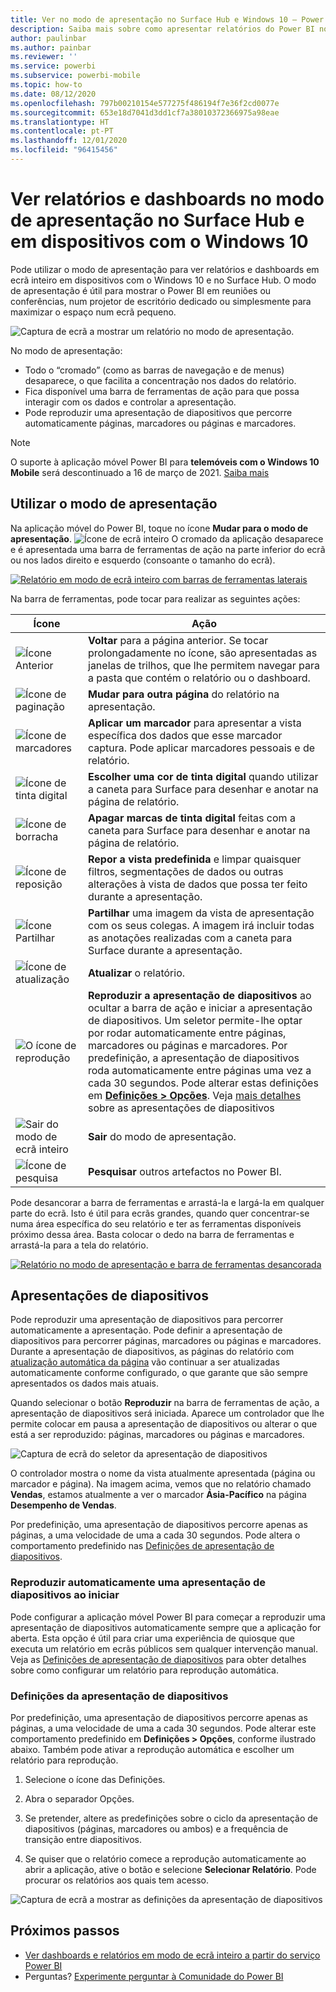 ```yaml
---
title: Ver no modo de apresentação no Surface Hub e Windows 10 – Power BI
description: Saiba mais sobre como apresentar relatórios do Power BI no Surface Hub e mostrar dashboards, relatórios e mosaicos do Power BI no modo de apresentação em dispositivos Windows 10.
author: paulinbar
ms.author: painbar
ms.reviewer: ''
ms.service: powerbi
ms.subservice: powerbi-mobile
ms.topic: how-to
ms.date: 08/12/2020
ms.openlocfilehash: 797b00210154e577275f486194f7e36f2cd0077e
ms.sourcegitcommit: 653e18d7041d3dd1cf7a38010372366975a98eae
ms.translationtype: HT
ms.contentlocale: pt-PT
ms.lasthandoff: 12/01/2020
ms.locfileid: "96415456"
---
```

# <a name="view-reports-and-dashboards-in-presentation-mode-on-surface-hub-and-windows-10-devices"></a>Ver relatórios e dashboards no modo de apresentação no Surface Hub e em dispositivos com o Windows 10
Pode utilizar o modo de apresentação para ver relatórios e dashboards em ecrã inteiro em dispositivos com o Windows 10 e no Surface Hub. O modo de apresentação é útil para mostrar o Power BI em reuniões ou conferências, num projetor de escritório dedicado ou simplesmente para maximizar o espaço num ecrã pequeno.

![Captura de ecrã a mostrar um relatório no modo de apresentação.](./media/mobile-windows-10-app-presentation-mode/power-bi-presentation-mode-2.png)

No modo de apresentação:
* Todo o “cromado” (como as barras de navegação e de menus) desaparece, o que facilita a concentração nos dados do relatório.
* Fica disponível uma barra de ferramentas de ação para que possa interagir com os dados e controlar a apresentação.
* Pode reproduzir uma apresentação de diapositivos que percorre automaticamente páginas, marcadores ou páginas e marcadores.

>[!NOTE]
>O suporte à aplicação móvel Power BI para **telemóveis com o Windows 10 Mobile** será descontinuado a 16 de março de 2021. [Saiba mais](/legal/powerbi/powerbi-mobile/power-bi-mobile-app-end-of-support-for-windows-phones)

## <a name="use-presentation-mode"></a>Utilizar o modo de apresentação
Na aplicação móvel do Power BI, toque no ícone **Mudar para o modo de apresentação**.
![Ícone de ecrã inteiro](././media/mobile-windows-10-app-presentation-mode/power-bi-full-screen-icon.png) O cromado da aplicação desaparece e é apresentada uma barra de ferramentas de ação na parte inferior do ecrã ou nos lados direito e esquerdo (consoante o tamanho do ecrã).

[![Relatório em modo de ecrã inteiro com barras de ferramentas laterais](./media/mobile-windows-10-app-presentation-mode/power-bi-presentation-mode-toolbar.png)](./media/mobile-windows-10-app-presentation-mode/power-bi-presentation-mode-toolbar-expanded.png#lightbox)

Na barra de ferramentas, pode tocar para realizar as seguintes ações:

| Ícone | Ação |
|------|--------|
|![Ícone Anterior](./media/mobile-windows-10-app-presentation-mode/power-bi-windows-10-presentation-back-icon.png)|**Voltar** para a página anterior. Se tocar prolongadamente no ícone, são apresentadas as janelas de trilhos, que lhe permitem navegar para a pasta que contém o relatório ou o dashboard.|
|![Ícone de paginação](./media/mobile-windows-10-app-presentation-mode/power-bi-windows-10-presentation-pages-icon.png)|**Mudar para outra página** do relatório na apresentação.|
|![Ícone de marcadores](./media/mobile-windows-10-app-presentation-mode/power-bi-windows-10-presentation-bookmarks-icon.png)|**Aplicar um marcador** para apresentar a vista específica dos dados que esse marcador captura. Pode aplicar marcadores pessoais e de relatório.|
|![Ícone de tinta digital](./media/mobile-windows-10-app-presentation-mode/power-bi-windows-10-presentation-ink-icon.png)|**Escolher uma cor de tinta digital** quando utilizar a caneta para Surface para desenhar e anotar na página de relatório.|
|![Ícone de borracha](./media/mobile-windows-10-app-presentation-mode/power-bi-windows-10-presentation-eraser-icon.png)|**Apagar marcas de tinta digital** feitas com a caneta para Surface para desenhar e anotar na página de relatório.          |
|![Ícone de reposição](./media/mobile-windows-10-app-presentation-mode/power-bi-windows-10-presentation-reset-icon.png)|**Repor a vista predefinida** e limpar quaisquer filtros, segmentações de dados ou outras alterações à vista de dados que possa ter feito durante a apresentação.|
|![Ícone Partilhar](./media/mobile-windows-10-app-presentation-mode/power-bi-windows-10-share-icon.png)|**Partilhar** uma imagem da vista de apresentação com os seus colegas. A imagem irá incluir todas as anotações realizadas com a caneta para Surface durante a apresentação.|
|![Ícone de atualização](./media/mobile-windows-10-app-presentation-mode/power-bi-windows-10-presentation-refresh-icon.png)|**Atualizar** o relatório.|
|![O ícone de reprodução](./media/mobile-windows-10-app-presentation-mode/power-bi-windows-10-presentation-play-icon.png)|**Reproduzir a apresentação de diapositivos** ao ocultar a barra de ação e iniciar a apresentação de diapositivos. Um seletor permite-lhe optar por rodar automaticamente entre páginas, marcadores ou páginas e marcadores. Por predefinição, a apresentação de diapositivos roda automaticamente entre páginas uma vez a cada 30 segundos. Pode alterar estas definições em [**Definições > Opções**](#slideshow-settings). Veja [mais detalhes](#slideshows) sobre as apresentações de diapositivos|
|![Sair do modo de ecrã inteiro](./media/mobile-windows-10-app-presentation-mode/power-bi-windows-10-exit-full-screen-icon.png)|**Sair** do modo de apresentação.|
|![Ícone de pesquisa](./media/mobile-windows-10-app-presentation-mode/power-bi-windows-10-presentation-search-icon.png)|**Pesquisar** outros artefactos no Power BI.|

Pode desancorar a barra de ferramentas e arrastá-la e largá-la em qualquer parte do ecrã. Isto é útil para ecrãs grandes, quando quer concentrar-se numa área específica do seu relatório e ter as ferramentas disponíveis próximo dessa área. Basta colocar o dedo na barra de ferramentas e arrastá-la para a tela do relatório.

[![Relatório no modo de apresentação e barra de ferramentas desancorada](./media/mobile-windows-10-app-presentation-mode/power-bi-windows-10-presentation-drag-toolbar-2.png)](./media/mobile-windows-10-app-presentation-mode/power-bi-windows-10-presentation-drag-toolbar-2-expanded.png#lightbox)

## <a name="slideshows"></a>Apresentações de diapositivos

Pode reproduzir uma apresentação de diapositivos para percorrer automaticamente a apresentação. Pode definir a apresentação de diapositivos para percorrer páginas, marcadores ou páginas e marcadores. Durante a apresentação de diapositivos, as páginas do relatório com [atualização automática da página](../../create-reports/desktop-automatic-page-refresh.md) vão continuar a ser atualizadas automaticamente conforme configurado, o que garante que são sempre apresentados os dados mais atuais.

Quando selecionar o botão **Reproduzir** na barra de ferramentas de ação, a apresentação de diapositivos será iniciada. Aparece um controlador que lhe permite colocar em pausa a apresentação de diapositivos ou alterar o que está a ser reproduzido: páginas, marcadores ou páginas e marcadores.

![Captura de ecrã do seletor da apresentação de diapositivos](././media/mobile-windows-10-app-presentation-mode//power-bi-windows-10-slideshow-selector.png)

 O controlador mostra o nome da vista atualmente apresentada (página ou marcador e página). Na imagem acima, vemos que no relatório chamado **Vendas**, estamos atualmente a ver o marcador **Ásia-Pacífico** na página **Desempenho de Vendas**.

Por predefinição, uma apresentação de diapositivos percorre apenas as páginas, a uma velocidade de uma a cada 30 segundos. Pode altera o comportamento predefinido nas [Definições de apresentação de diapositivos](#slideshow-settings).


### <a name="auto-play-a-slideshow-on-startup"></a>Reproduzir automaticamente uma apresentação de diapositivos ao iniciar

Pode configurar a aplicação móvel Power BI para começar a reproduzir uma apresentação de diapositivos automaticamente sempre que a aplicação for aberta. Esta opção é útil para criar uma experiência de quiosque que executa um relatório em ecrãs públicos sem qualquer intervenção manual. Veja as [Definições de apresentação de diapositivos](#slideshow-settings) para obter detalhes sobre como configurar um relatório para reprodução automática.

### <a name="slideshow-settings"></a>Definições da apresentação de diapositivos

Por predefinição, uma apresentação de diapositivos percorre apenas as páginas, a uma velocidade de uma a cada 30 segundos. Pode alterar este comportamento predefinido em **Definições > Opções**, conforme ilustrado abaixo. Também pode ativar a reprodução automática e escolher um relatório para reprodução.

1. Selecione o ícone das Definições.

1. Abra o separador Opções.

1. Se pretender, altere as predefinições sobre o ciclo da apresentação de diapositivos (páginas, marcadores ou ambos) e a frequência de transição entre diapositivos.

1. Se quiser que o relatório comece a reprodução automaticamente ao abrir a aplicação, ative o botão e selecione **Selecionar Relatório**. Pode procurar os relatórios aos quais tem acesso.

![Captura de ecrã a mostrar as definições da apresentação de diapositivos](././media/mobile-windows-10-app-presentation-mode//power-bi-windows-10-slideshow-settings.png)

## <a name="next-steps"></a>Próximos passos
* [Ver dashboards e relatórios em modo de ecrã inteiro a partir do serviço Power BI](../end-user-focus.md)
* Perguntas? [Experimente perguntar à Comunidade do Power BI](https://community.powerbi.com/)